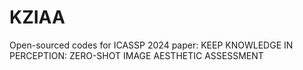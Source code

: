 # KZIAA
Open-sourced codes for ICASSP 2024 paper: KEEP KNOWLEDGE IN PERCEPTION: ZERO-SHOT IMAGE AESTHETIC ASSESSMENT
